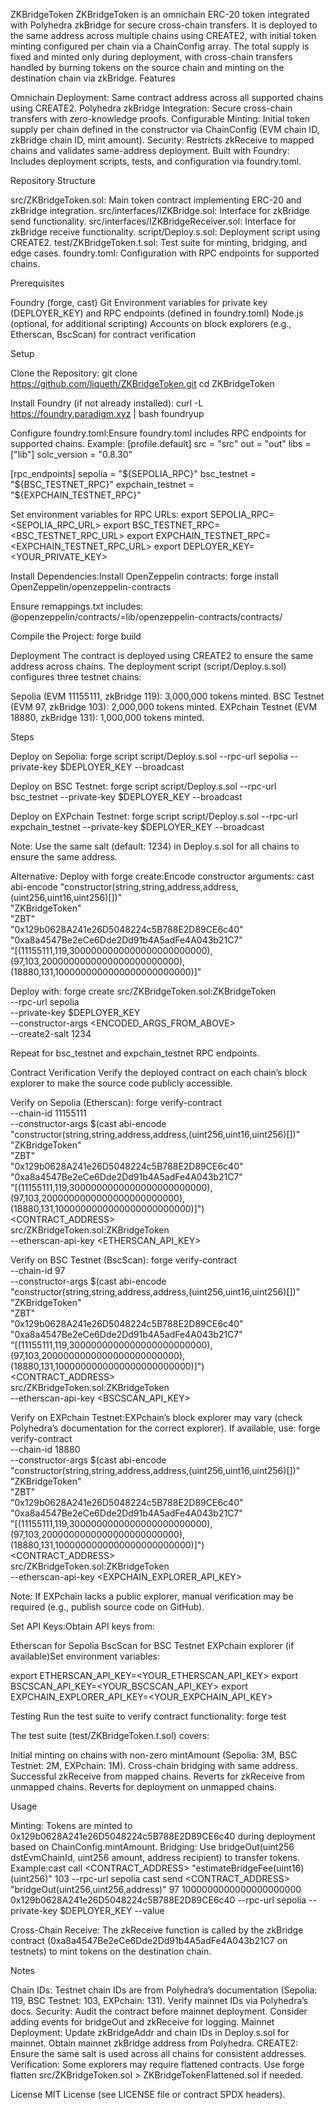 ZKBridgeToken
ZKBridgeToken is an omnichain ERC-20 token integrated with Polyhedra zkBridge for secure cross-chain transfers. It is deployed to the same address across multiple chains using CREATE2, with initial token minting configured per chain via a ChainConfig array. The total supply is fixed and minted only during deployment, with cross-chain transfers handled by burning tokens on the source chain and minting on the destination chain via zkBridge.
Features

Omnichain Deployment: Same contract address across all supported chains using CREATE2.
Polyhedra zkBridge Integration: Secure cross-chain transfers with zero-knowledge proofs.
Configurable Minting: Initial token supply per chain defined in the constructor via ChainConfig (EVM chain ID, zkBridge chain ID, mint amount).
Security: Restricts zkReceive to mapped chains and validates same-address deployment.
Built with Foundry: Includes deployment scripts, tests, and configuration via foundry.toml.

Repository Structure

src/ZKBridgeToken.sol: Main token contract implementing ERC-20 and zkBridge integration.
src/interfaces/IZKBridge.sol: Interface for zkBridge send functionality.
src/interfaces/IZKBridgeReceiver.sol: Interface for zkBridge receive functionality.
script/Deploy.s.sol: Deployment script using CREATE2.
test/ZKBridgeToken.t.sol: Test suite for minting, bridging, and edge cases.
foundry.toml: Configuration with RPC endpoints for supported chains.

Prerequisites

Foundry (forge, cast)
Git
Environment variables for private key (DEPLOYER_KEY) and RPC endpoints (defined in foundry.toml)
Node.js (optional, for additional scripting)
Accounts on block explorers (e.g., Etherscan, BscScan) for contract verification

Setup

Clone the Repository:
git clone https://github.com/liqueth/ZKBridgeToken.git
cd ZKBridgeToken


Install Foundry (if not already installed):
curl -L https://foundry.paradigm.xyz | bash
foundryup


Configure foundry.toml:Ensure foundry.toml includes RPC endpoints for supported chains. Example:
[profile.default]
src = "src"
out = "out"
libs = ["lib"]
solc_version = "0.8.30"

[rpc_endpoints]
sepolia = "${SEPOLIA_RPC}"
bsc_testnet = "${BSC_TESTNET_RPC}"
expchain_testnet = "${EXPCHAIN_TESTNET_RPC}"

Set environment variables for RPC URLs:
export SEPOLIA_RPC=<SEPOLIA_RPC_URL>
export BSC_TESTNET_RPC=<BSC_TESTNET_RPC_URL>
export EXPCHAIN_TESTNET_RPC=<EXPCHAIN_TESTNET_RPC_URL>
export DEPLOYER_KEY=<YOUR_PRIVATE_KEY>


Install Dependencies:Install OpenZeppelin contracts:
forge install OpenZeppelin/openzeppelin-contracts

Ensure remappings.txt includes:
@openzeppelin/contracts/=lib/openzeppelin-contracts/contracts/


Compile the Project:
forge build



Deployment
The contract is deployed using CREATE2 to ensure the same address across chains. The deployment script (script/Deploy.s.sol) configures three testnet chains:

Sepolia (EVM 11155111, zkBridge 119): 3,000,000 tokens minted.
BSC Testnet (EVM 97, zkBridge 103): 2,000,000 tokens minted.
EXPchain Testnet (EVM 18880, zkBridge 131): 1,000,000 tokens minted.

Steps

Deploy on Sepolia:
forge script script/Deploy.s.sol --rpc-url sepolia --private-key $DEPLOYER_KEY --broadcast


Deploy on BSC Testnet:
forge script script/Deploy.s.sol --rpc-url bsc_testnet --private-key $DEPLOYER_KEY --broadcast


Deploy on EXPchain Testnet:
forge script script/Deploy.s.sol --rpc-url expchain_testnet --private-key $DEPLOYER_KEY --broadcast

Note: Use the same salt (default: 1234) in Deploy.s.sol for all chains to ensure the same address.

Alternative: Deploy with forge create:Encode constructor arguments:
cast abi-encode "constructor(string,string,address,address,(uint256,uint16,uint256)[])" \
    "ZKBridgeToken" \
    "ZBT" \
    "0x129b0628A241e26D5048224c5B788E2D89CE6c40" \
    "0xa8a4547Be2eCe6Dde2Dd91b4A5adFe4A043b21C7" \
    "[(11155111,119,3000000000000000000000000),(97,103,2000000000000000000000000),(18880,131,1000000000000000000000000)]"

Deploy with:
forge create src/ZKBridgeToken.sol:ZKBridgeToken \
    --rpc-url sepolia \
    --private-key $DEPLOYER_KEY \
    --constructor-args <ENCODED_ARGS_FROM_ABOVE> \
    --create2-salt 1234

Repeat for bsc_testnet and expchain_testnet RPC endpoints.


Contract Verification
Verify the deployed contract on each chain’s block explorer to make the source code publicly accessible.

Verify on Sepolia (Etherscan):
forge verify-contract \
    --chain-id 11155111 \
    --constructor-args $(cast abi-encode "constructor(string,string,address,address,(uint256,uint16,uint256)[])" \
        "ZKBridgeToken" \
        "ZBT" \
        "0x129b0628A241e26D5048224c5B788E2D89CE6c40" \
        "0xa8a4547Be2eCe6Dde2Dd91b4A5adFe4A043b21C7" \
        "[(11155111,119,3000000000000000000000000),(97,103,2000000000000000000000000),(18880,131,1000000000000000000000000)]") \
    <CONTRACT_ADDRESS> \
    src/ZKBridgeToken.sol:ZKBridgeToken \
    --etherscan-api-key <ETHERSCAN_API_KEY>


Verify on BSC Testnet (BscScan):
forge verify-contract \
    --chain-id 97 \
    --constructor-args $(cast abi-encode "constructor(string,string,address,address,(uint256,uint16,uint256)[])" \
        "ZKBridgeToken" \
        "ZBT" \
        "0x129b0628A241e26D5048224c5B788E2D89CE6c40" \
        "0xa8a4547Be2eCe6Dde2Dd91b4A5adFe4A043b21C7" \
        "[(11155111,119,3000000000000000000000000),(97,103,2000000000000000000000000),(18880,131,1000000000000000000000000)]") \
    <CONTRACT_ADDRESS> \
    src/ZKBridgeToken.sol:ZKBridgeToken \
    --etherscan-api-key <BSCSCAN_API_KEY>


Verify on EXPchain Testnet:EXPchain’s block explorer may vary (check Polyhedra’s documentation for the correct explorer). If available, use:
forge verify-contract \
    --chain-id 18880 \
    --constructor-args $(cast abi-encode "constructor(string,string,address,address,(uint256,uint16,uint256)[])" \
        "ZKBridgeToken" \
        "ZBT" \
        "0x129b0628A241e26D5048224c5B788E2D89CE6c40" \
        "0xa8a4547Be2eCe6Dde2Dd91b4A5adFe4A043b21C7" \
        "[(11155111,119,3000000000000000000000000),(97,103,2000000000000000000000000),(18880,131,1000000000000000000000000)]") \
    <CONTRACT_ADDRESS> \
    src/ZKBridgeToken.sol:ZKBridgeToken \
    --etherscan-api-key <EXPCHAIN_EXPLORER_API_KEY>

Note: If EXPchain lacks a public explorer, manual verification may be required (e.g., publish source code on GitHub).

Set API Keys:Obtain API keys from:

Etherscan for Sepolia
BscScan for BSC Testnet
EXPchain explorer (if available)Set environment variables:

export ETHERSCAN_API_KEY=<YOUR_ETHERSCAN_API_KEY>
export BSCSCAN_API_KEY=<YOUR_BSCSCAN_API_KEY>
export EXPCHAIN_EXPLORER_API_KEY=<YOUR_EXPCHAIN_API_KEY>



Testing
Run the test suite to verify contract functionality:
forge test

The test suite (test/ZKBridgeToken.t.sol) covers:

Initial minting on chains with non-zero mintAmount (Sepolia: 3M, BSC Testnet: 2M, EXPchain: 1M).
Cross-chain bridging with same address.
Successful zkReceive from mapped chains.
Reverts for zkReceive from unmapped chains.
Reverts for deployment on unmapped chains.

Usage

Minting: Tokens are minted to 0x129b0628A241e26D5048224c5B788E2D89CE6c40 during deployment based on ChainConfig.mintAmount.
Bridging: Use bridgeOut(uint256 dstEvmChainId, uint256 amount, address recipient) to transfer tokens. Example:cast call <CONTRACT_ADDRESS> "estimateBridgeFee(uint16)(uint256)" 103 --rpc-url sepolia
cast send <CONTRACT_ADDRESS> "bridgeOut(uint256,uint256,address)" 97 1000000000000000000000 0x129b0628A241e26D5048224c5B788E2D89CE6c40 --rpc-url sepolia --private-key $DEPLOYER_KEY --value <FEE>


Cross-Chain Receive: The zkReceive function is called by the zkBridge contract (0xa8a4547Be2eCe6Dde2Dd91b4A5adFe4A043b21C7 on testnets) to mint tokens on the destination chain.

Notes

Chain IDs: Testnet chain IDs are from Polyhedra’s documentation (Sepolia: 119, BSC Testnet: 103, EXPchain: 131). Verify mainnet IDs via Polyhedra’s docs.
Security: Audit the contract before mainnet deployment. Consider adding events for bridgeOut and zkReceive for logging.
Mainnet Deployment: Update zkBridgeAddr and chain IDs in Deploy.s.sol for mainnet. Obtain mainnet zkBridge address from Polyhedra.
CREATE2: Ensure the same salt is used across all chains for consistent addresses.
Verification: Some explorers may require flattened contracts. Use forge flatten src/ZKBridgeToken.sol > ZKBridgeTokenFlattened.sol if needed.

License
MIT License (see LICENSE file or contract SPDX headers).